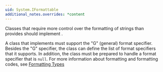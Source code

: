 ```yaml
---
uid: System.IFormattable
additional_notes.overrides: *content
---
```


<p>Classes that require more control over the formatting of strings than <xref href="System.Object.ToString"></xref> provides should implement <xref href="System.IFormattable"></xref>.  
  
 A class that implements <xref href="System.IFormattable"></xref> must support the "G" (general) format specifier. Besides the "G" specifier, the class can define the list of format specifiers that it supports. In addition, the class must be prepared to handle a format specifier that is `null`. For more information about formatting and formatting codes, see [Formatting Types](~/docs/standard/base-types/formatting-types.md)</p>



